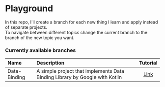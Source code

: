 # Playground
In this repo, I'll create a branch for each new thing I learn and apply instead of separate projects.  
To navigate between different topics change the current branch to the branch of the new topic you want.  
### Currently available branches  
|Name|Description|Tutorial|
|:---|:---|:---:|
|Data-Binding|A simple project that implements Data Binding Library by Google with Kotlin|[Link](https://www.moveoapps.com/blog/how-to-use-data-binding-library-with-kotlin-a-step-by-step-guide/)|
